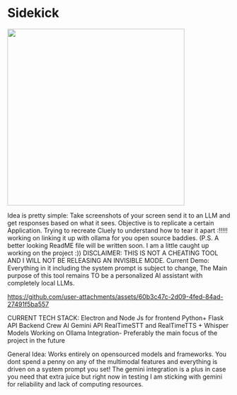 # Sidekick
<img length="600" width="400"  src="https://github.com/user-attachments/assets/19d62006-ed38-46c1-8519-38cfb554110c" />

Idea is pretty simple: Take screenshots of your screen send it to an LLM and get responses based on what it sees. Objective is to replicate a certain Application. Trying to recreate Cluely to understand how to tear it apart :!!!!!
working on linking it up with ollama for you open source baddies. (P.S. A better looking ReadME file will be written soon. I am a little caught up working on the project :))
DISCLAIMER: THIS IS NOT A CHEATING TOOL AND I WILL NOT BE RELEASING AN INVISIBLE MODE. 
Current Demo: Everything in it including the system prompt is subject to change, The Main purpose of this tool remains TO be a personalized AI assistant with completely local LLMs. 

https://github.com/user-attachments/assets/60b3c47c-2d09-4fed-84ad-27491f5ba557



CURRENT TECH STACK:
Electron and Node Js for frontend
Python+ Flask API Backend
Crew AI
Gemini API
RealTimeSTT and RealTimeTTS + Whisper Models
Working on Ollama Integration- Preferably the main focus of the project in the future

General Idea: Works entirely on opensourced models and frameworks. You dont spend a penny on any of the multimodal features and everything is driven on a system prompt you set!
The gemini integration is a plus in case you need that extra juice but right now in testing I am sticking with gemini for reliability and lack of computing resources. 

